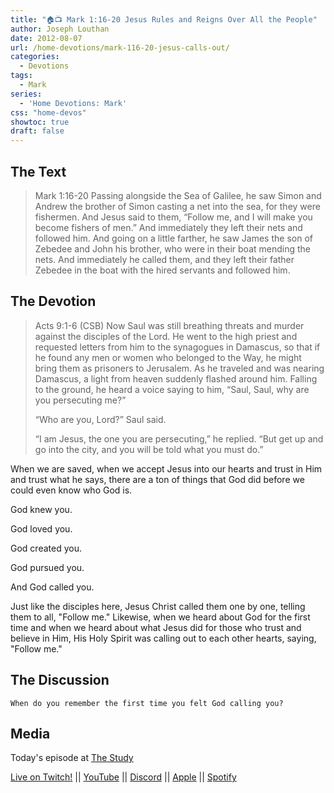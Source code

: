 ```yaml
---
title: "🏠📺 Mark 1:16-20 Jesus Rules and Reigns Over All the People"
author: Joseph Louthan
date: 2012-08-07
url: /home-devotions/mark-116-20-jesus-calls-out/
categories:
  - Devotions
tags:
  - Mark
series:
  - 'Home Devotions: Mark'
css: "home-devos"
showtoc: true
draft: false
---
```


## The Text

>Mark 1:16-20 Passing alongside the Sea of Galilee, he saw Simon and Andrew the brother of Simon casting a net into the sea, for they were fishermen. And Jesus said to them, “Follow me, and I will make you become fishers of men.” And immediately they left their nets and followed him. And going on a little farther, he saw James the son of Zebedee and John his brother, who were in their boat mending the nets. And immediately he called them, and they left their father Zebedee in the boat with the hired servants and followed him.

## The Devotion

>Acts 9:1-6 (CSB) Now Saul was still breathing threats and murder against the disciples of the Lord. He went to the high priest and requested letters from him to the synagogues in Damascus, so that if he found any men or women who belonged to the Way, he might bring them as prisoners to Jerusalem. As he traveled and was nearing Damascus, a light from heaven suddenly flashed around him. Falling to the ground, he heard a voice saying to him, “Saul, Saul, why are you persecuting me?”
>
>“Who are you, Lord?” Saul said.
>
>“I am Jesus, the one you are persecuting,” he replied. “But get up and go into the city, and you will be told what you must do.”

When we are saved, when we accept Jesus into our hearts and trust in Him and trust what he says, there are a ton of things that God did before we could even know who God is.

God knew you.

God loved you.

God created you.

God pursued you.

And God called you.

Just like the disciples here, Jesus Christ called them one by one, telling them to all, "Follow me." Likewise, when we heard about God for the first time and when we heard about what Jesus did for those who trust and believe in Him, His Holy Spirit was calling out to each other hearts, saying, "Follow me."

## The Discussion

```text
When do you remember the first time you felt God calling you?
```

## Media

Today's episode at [The Study](http://study.theologic.us/podcast/home-devotions-mark-116-20-jesus-rules-and-reigns-over-all-the-people/)

[Live on Twitch!](http://twitch.theologic.us) || [YouTube](http://youtube.theologic.us) || [Discord](http://discord.theologic.us) || [Apple](https://podcasts.apple.com/us/podcast/the-study/id1557102127) || [Spotify](https://open.spotify.com/show/0Xs5qsNvWePyRqcmtOTPkR)
